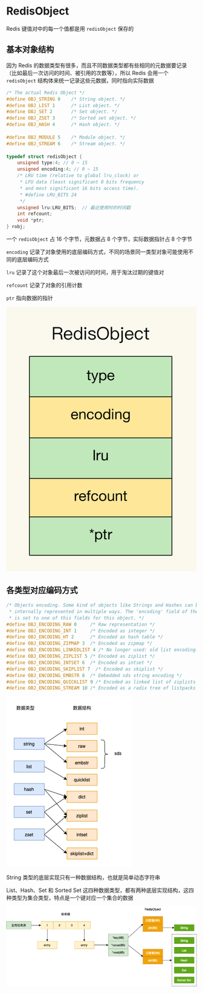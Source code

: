 # RedisObject

Redis 键值对中的每一个值都是用 `redisObject` 保存的

## 基本对象结构

因为 Redis 的数据类型有很多，而且不同数据类型都有些相同的元数据要记录（比如最后一次访问的时间、被引用的次数等），所以 Redis 会用一个 `redisObject` 结构体来统一记录这些元数据，同时指向实际数据

```c
/* The actual Redis Object */
#define OBJ_STRING 0    /* String object. */
#define OBJ_LIST 1      /* List object. */
#define OBJ_SET 2       /* Set object. */
#define OBJ_ZSET 3      /* Sorted set object. */
#define OBJ_HASH 4      /* Hash object. */

#define OBJ_MODULE 5    /* Module object. */
#define OBJ_STREAM 6    /* Stream object. */

typedef struct redisObject {
    unsigned type:4; // 0 ~ 15
    unsigned encoding:4; // 0 ~ 15
    /* LRU time (relative to global lru_clock) or
     * LFU data (least significant 8 bits frequency
     * and most significant 16 bits access time). 
     * #define LRU_BITS 24
     */
    unsigned lru:LRU_BITS;  // 最近使用时的时间戳
    int refcount;
    void *ptr;
} robj;
```

一个 `redisObject` 占 16 个字节，元数据占 8 个字节，实际数据指针占 8 个字节

`encoding` 记录了对象使用的底层编码方式，不同的场景同一类型对象可能使用不同的底层编码方式

`lru` 记录了这个对象最后一次被访问的时间，用于淘汰过期的键值对

`refcount` 记录了对象的引用计数

`ptr` 指向数据的指针

![01](redisObject.assets/01.png)

## 各类型对应编码方式


```c
/* Objects encoding. Some kind of objects like Strings and Hashes can be
 * internally represented in multiple ways. The 'encoding' field of the object
 * is set to one of this fields for this object. */
#define OBJ_ENCODING_RAW 0     /* Raw representation */
#define OBJ_ENCODING_INT 1     /* Encoded as integer */
#define OBJ_ENCODING_HT 2      /* Encoded as hash table */
#define OBJ_ENCODING_ZIPMAP 3  /* Encoded as zipmap */
#define OBJ_ENCODING_LINKEDLIST 4 /* No longer used: old list encoding. */
#define OBJ_ENCODING_ZIPLIST 5 /* Encoded as ziplist */
#define OBJ_ENCODING_INTSET 6  /* Encoded as intset */
#define OBJ_ENCODING_SKIPLIST 7  /* Encoded as skiplist */
#define OBJ_ENCODING_EMBSTR 8  /* Embedded sds string encoding */
#define OBJ_ENCODING_QUICKLIST 9 /* Encoded as linked list of ziplists */
#define OBJ_ENCODING_STREAM 10 /* Encoded as a radix tree of listpacks */
```

![02](redisObject.assets/02.png)

String 类型的底层实现只有一种数据结构，也就是简单动态字符串

List、Hash、Set 和 Sorted Set 这四种数据类型，都有两种底层实现结构，这四种类型为集合类型，特点是一个键对应一个集合的数据

![03](redisObject.assets/03.png)